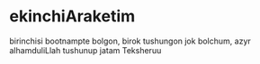 # ekinchiAraketim
birinchisi bootnampte bolgon, birok tushungon jok bolchum, azyr alhamduliLlah tushunup jatam
Teksheruu

